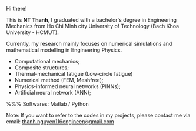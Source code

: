 Hi there!



This is **NT Thanh**, I graduated with a bachelor's degree in Engineering Mechanics from Ho Chi Minh city University of Technology (Bach Khoa University - HCMUT).



Currently, my research mainly focuses on numerical simulations and mathematical modelling in Engineering Physics.



* Computational mechanics;
* Composite structures;
* Thermal-mechanical fatigue (Low-circle fatigue)
* Numerical method (FEM, Meshfree);
* Physics-informed neural networks (PINNs);
* Artificial neural network (ANN);



%%% Softwares: Matlab / Python



Note: If you want to refer to the codes in my projects, please contact me via email: thanh.nguyen116engineer@gmail.com

